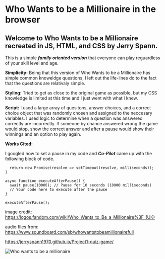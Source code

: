 # Who Wants to be a Millionaire in the browser

## Welcome to Who Wants to be a Millionaire recreated in JS, HTML, and CSS by Jerry Spann.  

This is a simple ***family oriented version*** that everyone can play reguardless of your skill level and age.

**Simplicity:** Being that this version of Who Wants to be a Millionaire has simple common knoweldge questions, I left out the life-lines do to the fact that the questions are relativaly simple.

**Styling:** Tried to get as close to the original game as possible, but my CSS knowledge is limited at this time and I just went with what I knew.

**Script:**  I used a large array of quesitons, answer choices, and a correct choice object that was randomly chosen and assigned to the neccesary variables. I used logic to determine when a question was answered correctly are incorrectly.  If someone by chance answered wrong the game would stop, show the correct answer and after a pause would show their winnings and an option to play again.

**Works Cited:**

I googled how to set a pause in my code and ***Co-Pilot*** came up with the following block of code.

```function pause(milliseconds) {
  return new Promise(resolve => setTimeout(resolve, milliseconds));
}

async function executeAfterPause() {
  await pause(10000); // Pause for 10 seconds (10000 milliseconds)
  // Your code here to execute after the pause
}

executeAfterPause();
```
image credit: https://logos.fandom.com/wiki/Who_Wants_to_Be_a_Millionaire%3F_(UK)

audio files from: https://www.soundboard.com/sb/whowantstobeamillionairefull

https://jerryspann1970.github.io/Project1-quiz-game/

![Who wants to be a millionaire](https://assets.nintendo.com/image/upload/ar_16:9,c_lpad,w_656/b_white/f_auto/q_auto/ncom/software/switch/70010000032694/16b95b875867f950c2ef5a952dfdcf8c21755b34e6cd43cb98e916e087d1ac03)